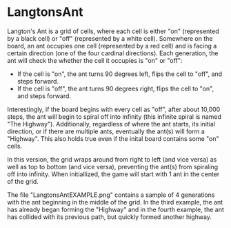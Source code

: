 # LangtonsAnt

Langton's Ant is a grid of cells, where each cell is either "on" (represented by a black cell) or "off" (represented by a
white cell). Somewhere on the board, an ant occupies one cell (represented by a red cell) and is facing a certain 
direction (one of the four cardinal directions). Each generation, the ant will check the whether the cell it occupies is 
"on" or "off":

* If the cell is "on", the ant turns 90 degrees left, flips the cell to "off", and steps forward.
* If the cell is "off", the ant turns 90 degrees right, flips the cell to "on", and steps forward.

Interestingly, if the board begins with every cell as "off", after about 10,000 steps, the ant will begin to spiral off
into infinity (this infinite spiral is named "The Highway"). Additionally, regardless of where the ant starts, its initial
direction, or if there are multiple ants, eventually the ant(s) will form a "Highway". This also holds true
even if the inital board contains some "on" cells.

In this version, the grid wraps around from right to left (and vice versa) as well as top to bottom (and vice versa), 
preventing the ant(s) from spiraling off into infinity. When initiallized, the game will start with 1 ant in the center of the grid.

The file "LangtonsAntEXAMPLE.png" contains a sample of 4 generations with the ant beginning in the middle of the grid.
In the third example, the ant has already began forming the "Highway" and in the fourth example, the ant has collided with its
previous path, but quickly formed another highway.
